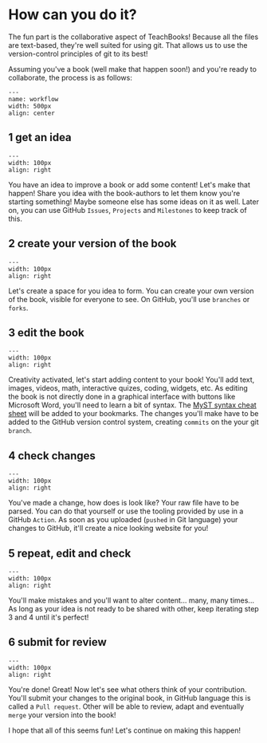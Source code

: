 # How can you do it?

The fun part is the collaborative aspect of TeachBooks! Because all the files are text-based, they're well suited for using git. That allows us to use the version-control principles of git to its best!

Assuming you've a book (well make that happen soon!) and you're ready to collaborate, the process is as follows:

```{figure} figures/TeachBooks_flowchart_v04.png
---
name: workflow
width: 500px
align: center
```

## 1 get an idea
```{figure} figures/idea.png
---
width: 100px
align: right
```
You have an idea to improve a book or add some content! Let's make that happen! Share you idea with the book-authors to let them know you're starting something! Maybe someone else has some ideas on it as well. Later on, you can use GitHub `Issues`, `Projects` and `Milestones` to keep track of this.

## 2 create your version of the book
```{figure} figures/branch.png
---
width: 100px
align: right
```
Let's create a space for you idea to form. You can create your own version of the book, visible for everyone to see. On GitHub, you'll use `branches` or `forks`.

## 3 edit the book
```{figure} figures/edit.png
---
width: 100px
align: right
```
Creativity activated, let's start adding content to your book! You'll add text, images, videos, math, interactive quizes, coding, widgets, etc. As editing the book is not directly done in a graphical interface with buttons like Microsoft Word, you'll need to learn a bit of syntax. The [MyST syntax cheat sheet](https://jupyterbook.org/en/stable/reference/cheatsheet.html) will be added to your bookmarks. The changes you'll make have to be added to the GitHub version control system, creating `commits` on the your git `branch`.

## 4 check changes
```{figure} figures/check.png
---
width: 100px
align: right
```
You've made a change, how does is look like? Your raw file have to be parsed. You can do that yourself or use the tooling provided by use in a GitHub `Action`. As soon as you uploaded (`pushed` in Git language) your changes to GitHub, it'll create a nice looking website for you!

## 5 repeat, edit and check
```{figure} figures/review.png
---
width: 100px
align: right
```
You'll make mistakes and you'll want to alter content... many, many times... As long as your idea is not ready to be shared with other, keep iterating step 3 and 4 until it's perfect!

## 6 submit for review
```{figure} figures/online.png
---
width: 100px
align: right
```
You're done! Great! Now let's see what others think of your contribution. You'll submit your changes to the original book, in GitHub language this is called a `Pull request`. Other will be able to review, adapt and eventually `merge` your version into the book!

I hope that all of this seems fun! Let's continue on making this happen!